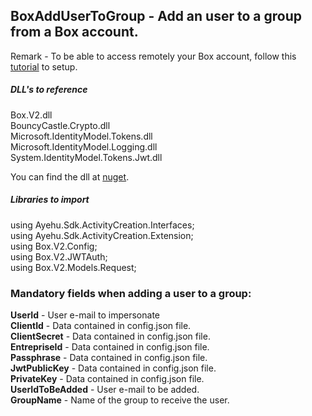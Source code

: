 ## BoxAddUserToGroup - Add an user to a group from a Box account.

Remark - To be able to access remotely your Box account, follow this [tutorial](https://developer.box.com/docs/setting-up-a-jwt-app) to setup.  

##### DLL's to reference
Box.V2.dll  
BouncyCastle.Crypto.dll  
Microsoft.IdentityModel.Tokens.dll  
Microsoft.IdentityModel.Logging.dll  
System.IdentityModel.Tokens.Jwt.dll  

You can find the dll at [nuget](https://www.nuget.org/packages/Box.V2/).  

##### Libraries to import
using Ayehu.Sdk.ActivityCreation.Interfaces;  
using Ayehu.Sdk.ActivityCreation.Extension;  
using Box.V2.Config;  
using Box.V2.JWTAuth;  
using Box.V2.Models.Request;  

### Mandatory fields when adding a user to a group:
**UserId**			- User e-mail to impersonate  
**ClientId**		- Data contained in config.json file.  
**ClientSecret**	- Data contained in config.json file.  
**EntrepriseId**	- Data contained in config.json file.  
**Passphrase**		- Data contained in config.json file.  
**JwtPublicKey**	- Data contained in config.json file.  
**PrivateKey**		- Data contained in config.json file.  
**UserIdToBeAdded**	- User e-mail to be added.  
**GroupName**		- Name of the group to receive the user.